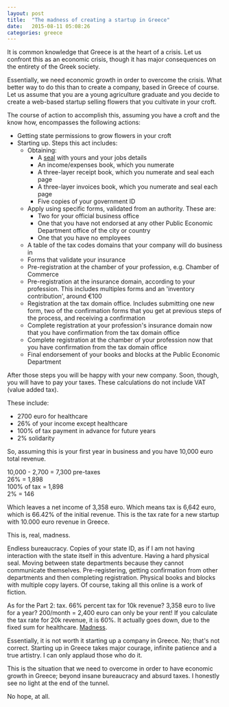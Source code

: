 ```yaml
---
layout: post
title:  "The madness of creating a startup in Greece"
date:   2015-08-11 05:08:26
categories: greece
---
```

It is common knowledge that Greece is at the heart of a crisis. Let us confront this as an economic crisis, though it has major consequences on the entirety of the Greek society.

Essentially, we need economic growth in order to overcome the crisis. What better way to do this than to create a company, based in Greece of course. Let us assume that you are a young agriculture graduate and you decide to create a web-based startup selling flowers that you cultivate in your croft.

The course of action to accomplish this, assuming you have a croft and the know how, encompasses the following actions:

* Getting state permissions to grow flowers in your croft
* Starting up. Steps this act includes:
	* Obtaining:
		* A [seal](http://www.kretsis.com/print/images/uploads/sfragida4.jpg) with yours and your jobs details  
	 	* An income/expenses book, which you numerate  
	 	* A three-layer receipt book, which you numerate and seal each page  
	 	* A three-layer invoices book, which you numerate and seal each page  
	 	* Five copies of your government ID  
	* Apply using specific forms, validated from an authority. These are:
		* Two for your official business office
		* One that you have not endorsed at any other Public Economic Department office of the city or country
		* One that you have no employees
	* A table of the tax codes domains that your company will do business in
	* Forms that validate your insurance
	* Pre-registration at the chamber of your profession, e.g. Chamber of Commerce
	* Pre-registration at the insurance domain, according to your profession. This includes multiples forms and an 'inventory contribution', around €100
	* Registration at the tax domain office. Includes submitting one new form, two of the confirmation forms that you get at previous steps of the process, and receiving a confirmation
	* Complete registration at your profession's insurance domain now that you have confirmation from the tax domain office
	* Complete registration at the chamber of your profession now that you have confirmation from the tax domain office
	* Final endorsement of your books and blocks at the Public Economic Department


After those steps you will be happy with your new company. Soon, though, you will have to pay your taxes. These calculations do not include VAT (value added tax).

These include:

* 2700 euro for healthcare
* 26% of your income except healthcare
* 100% of tax payment in advance for future years
* 2% solidarity

So, assuming this is your first year in business and you have 10,000 euro total revenue.

10,000 - 2,700 = 7,300 pre-taxes  
26% = 1,898  
100% of tax = 1,898  
2% = 146  

Which leaves a net income of 3,358 euro. Which means tax is 6,642 euro, which is 66.42% of the initial revenue. This is the tax rate for a new startup with 10.000 euro revenue in Greece.

This is, real, madness.

Endless bureaucracy. Copies of your state ID, as if I am not having interaction with the state itself in this adventure. Having a hard physical seal. Moving between state departments because they cannot communicate themselves. Pre-registering, getting confirmation from other departments and then completing registration. Physical books and blocks with multiple copy layers. Of course, taking all this online is a work of fiction.

As for the Part 2: tax. 66% percent tax for 10k revenue? 3,358 euro to live for a year? 200/month = 2,400 euro can only be your rent! If you calculate the tax rate for 20k revenue, it is 60%. It actually goes down, due to the fixed sum for healthcare. [Madness](https://www.youtube.com/watch?v=-qR0Uke2XNI&t=20).

Essentially, it is not worth it starting up a company in Greece. No; that's not correct. Starting up in Greece takes major courage, infinite patience and a true artistry. I can only applaud those who do it.

This is the situation that we need to overcome in order to have economic growth in Greece; beyond insane bureaucracy and absurd taxes. I honestly see no light at the end of the tunnel.

No hope, at all.
